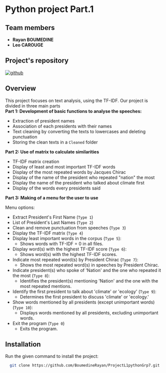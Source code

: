 # Python project Part.1

## Team members
- **Rayan BOUMEDINE**
- **Leo CAROUGE**

## Project's repository

[![github](https://img.shields.io/badge/Project's_link-black?style=for-the-badge&logo=github&logoColor=white)](https://github.com/BoumedineRayan/ProjectL1pythonGrp7)

## Overview

This project focuses on text analysis, using the TF-IDF. Our project is divided in three main parts   
**Part 1: Development of basic functions to analyse the speeches:**
- Extraction of president names 
- Association of each presidents with their names
- Text cleaning by converting the texts to lowercases and deleting punctuation
- Storing the clean texts in a `Cleaned` folder

**Part 2: Use of matrix to calculate similarities**
- TF-IDF matrix creation
- Display of least and most important TF-IDF words
- Display of the most repeated words by Jacques Chirac
- Display of the name of the president who repeated "nation" the most
- Display the name of the president who talked about climate first
- Display of the words every presidents said

**Part 3: Making of a menu for the user to use**

Menu options: 
- Extract President's First Name (`Type 1`)
- List of President's Last Names (`Type 2`)
- Clean and remove punctuation from speeches (`Type 3`)
- Display the TF-IDF matrix (`Type 4`)
- Display least important words in the corpus (`Type 5`):
    - Shows words with TF-IDF = 0 in all files.
- Display word(s) with the highest TF-IDF score (`Type 6`):
    - Shows word(s) with the highest TF-IDF scores.
- Indicate most repeated word(s) by President Chirac (`Type 7`):
    - Shows the most repeated word(s) in speeches by President Chirac.
- Indicate president(s) who spoke of 'Nation' and the one who repeated it the most (`Type 8`):
    - Identifies the president(s) mentioning 'Nation' and the one with the most repeated mentions.
- Identify the first president to talk about 'climate' or 'ecology' (`Type 9`):
    - Determines the first president to discuss 'climate' or 'ecology.'
- Show words mentioned by all presidents (except unimportant words) (`Type 10`):
    - Displays words mentioned by all presidents, excluding unimportant words.
- Exit the program (`Type 0`)
    - Exits the program.



## Installation 
Run the given command to install the project:

```bash
  git clone https://github.com/BoumedineRayan/ProjectL1pythonGrp7.git
```



